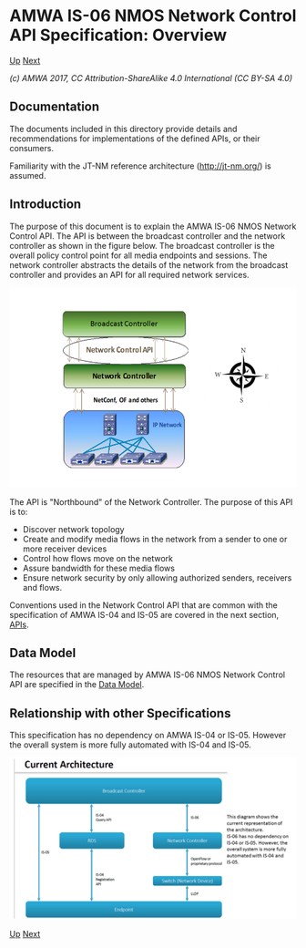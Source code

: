 # AMWA IS-06 NMOS Network Control API Specification: Overview
[Up](..) [Next](2.0._APIs.md)

_(c) AMWA 2017, CC Attribution-ShareAlike 4.0 International (CC BY-SA 4.0)_

## Documentation

The documents included in this directory provide details and recommendations for implementations of the defined APIs, or their consumers.

Familiarity with the JT-NM reference architecture (http://jt-nm.org/) is assumed.

## Introduction

The purpose of this document is to explain the AMWA IS-06 NMOS Network Control API. The API is between the broadcast controller and the network controller as shown in the figure below. The broadcast controller is the overall policy control point for all media endpoints and sessions. The network controller abstracts the details of the network from the broadcast controller and provides an API for all required network services.

![System Diagram](images/BC-NC.png)

The API is "Northbound" of the Network Controller. The purpose of this API is to:
* Discover network topology
* Create and modify media flows in the network from a sender to one or more receiver devices
* Control how flows move on the network
* Assure bandwidth for these media flows
* Ensure network security by only allowing authorized senders, receivers and flows.

Conventions used in the Network Control API that are common with the specification of AMWA IS-04 and IS-05 are covered in the next section, [APIs](2.0._APIs.md).

## Data Model

The resources that are managed by AMWA IS-06 NMOS Network Control API are specified in the [Data Model](3.0._Data_Model.md).

## Relationship with other Specifications

This specification has no dependency on AMWA IS-04 or IS-05. However the overall system is more fully automated with IS-04 and IS-05.

![Architecture Diagram](images/CurrentArchitecture.png)

[Up](..) [Next](2.0._APIs.md)
